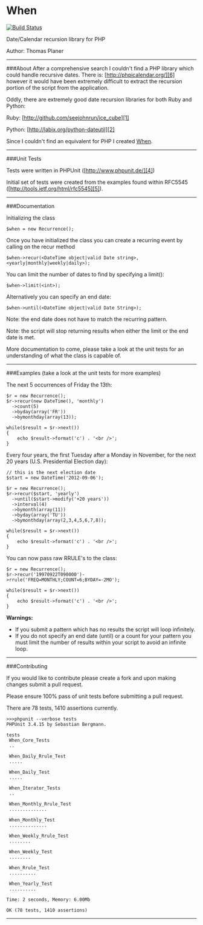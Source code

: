 When
====
[![Build Status](https://secure.travis-ci.org/Pause-Inc/When.png)](http://travis-ci.org/Pause-Inc/When)

Date/Calendar recursion library for PHP

Author: Thomas Planer

---
###About
After a comprehensive search I couldn't find a PHP library which could handle recursive dates.
There is: [http://phpicalendar.org/][6] however it would have been extremely difficult to extract the recursion
portion of the script from the application.

Oddly, there are extremely good date recursion libraries for both Ruby and Python:

Ruby: [http://github.com/seejohnrun/ice_cube][1]

Python: [http://labix.org/python-dateutil][2]

Since I couldn't find an equivalent for PHP I created [When][3].

---
###Unit Tests

Tests were written in PHPUnit ([http://www.phpunit.de/][4])

Initial set of tests were created from the examples found within RFC5545 ([http://tools.ietf.org/html/rfc5545][5]).

-----------------------------------
###Documentation

Initializing the class

    $when = new Recurrence();

Once you have initialized the class you can create a recurring event by calling on the recur method

    $when->recur(<DateTime object|valid Date string>, <yearly|monthly|weekly|daily>);

You can limit the number of dates to find by specifying a limit():

	$when->limit(<int>);

Alternatively you can specify an end date:

	$when->until(<DateTime object|valid Date String>);

Note: the end date does not have to match the recurring pattern.

Note: the script will stop returning results when either the limit or the end date is met.

More documentation to come, please take a look at the unit tests for an understanding of what the class is capable of.

---
###Examples (take a look at the unit tests for more examples)

The next 5 occurrences of Friday the 13th:

	$r = new Recurrence();
	$r->recur(new DateTime(), 'monthly')
	  ->count(5)
	  ->byday(array('FR'))
	  ->bymonthday(array(13));

	while($result = $r->next())
	{
		echo $result->format('c') . '<br />';
	}

Every four years, the first Tuesday after a Monday in November, for the next 20 years (U.S. Presidential Election day):

	// this is the next election date
	$start = new DateTime('2012-09-06');

	$r = new Recurrence();
	$r->recur($start, 'yearly')
	  ->until($start->modify('+20 years'))
	  ->interval(4)
	  ->bymonth(array(11))
	  ->byday(array('TU'))
	  ->bymonthday(array(2,3,4,5,6,7,8));

	while($result = $r->next())
	{
		echo $result->format('c') . '<br />';
	}

You can now pass raw RRULE's to the class:

	$r = new Recurrence();
	$r->recur('19970922T090000')->rrule('FREQ=MONTHLY;COUNT=6;BYDAY=-2MO');

	while($result = $r->next())
	{
		echo $result->format('c') . '<br />';
	}

**Warnings:**

* If you submit a pattern which has no results the script will loop infinitely.
* If you do not specify an end date (until) or a count for your pattern you must limit the number of results within your script to avoid an infinite loop.

---
###Contributing

If you would like to contribute please create a fork and upon making changes submit a pull request.

Please ensure 100% pass of unit tests before submitting a pull request.

There are 78 tests, 1410 assertions currently.

    >>>phpunit --verbose tests
	PHPUnit 3.4.15 by Sebastian Bergmann.

	tests
	 When_Core_Tests
	 ..

	 When_Daily_Rrule_Test
	 .....

	 When_Daily_Test
	 .....

	 When_Iterator_Tests
	 ..

	 When_Monthly_Rrule_Test
	 ..............

	 When_Monthly_Test
	 ..............

	 When_Weekly_Rrule_Test
	 ........

	 When_Weekly_Test
	 ........

	 When_Rrule_Test
	 ..........

	 When_Yearly_Test
	 ..........

	Time: 2 seconds, Memory: 6.00Mb

	OK (78 tests, 1410 assertions)

---

  [1]: http://github.com/seejohnrun/ice_cube
  [2]: http://labix.org/python-dateutil
  [3]: http://github.com/tplaner/When
  [4]: http://www.phpunit.de/
  [5]: http://tools.ietf.org/html/rfc5545
  [6]: http://phpicalendar.org/
